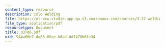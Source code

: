 ```yaml
---
content_type: resource
description: Cold Welding
file: https://ol-ocw-studio-app-qa.s3.amazonaws.com/courses/3-37-welding-and-joining-processes-fall-2002/944a00e7da6800aeb8cd0d7470b6fe34_33706.pdf
file_type: application/pdf
resourcetype: Document
title: 33706.pdf
uid: 944a00e7-da68-00ae-b8cd-0d7470b6fe34
---
```

